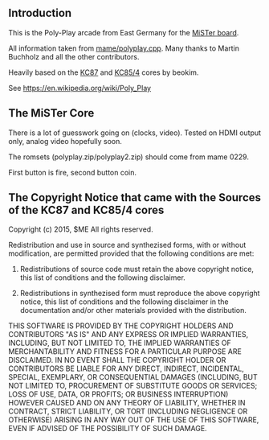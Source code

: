 ## Introduction

This is the Poly-Play arcade from East Germany for the [MiSTer board](https://github.com/MiSTer-devel).

All information taken from [mame/polyplay.cpp](https://github.com/mamedev/mame/blob/master/src/mame/drivers/polyplay.cpp). Many thanks to Martin Buchholz and all the other contributors.

Heavily based on the [KC87](https://github.com/beokim/kc87fpga) and [KC85/4](https://github.com/beokim/kc854fpga) cores by beokim.

See https://en.wikipedia.org/wiki/Poly_Play

## The MiSTer Core

There is a lot of guesswork going on (clocks, video). Tested on HDMI output only, analog video hopefully soon.

The romsets (polyplay.zip/polyplay2.zip) should come from mame 0229.

First button is fire, second button coin.

## The Copyright Notice that came with the Sources of the KC87 and KC85/4 cores

Copyright (c) 2015, $ME
All rights reserved.

Redistribution and use in source and synthezised forms, with or without modification, are permitted 
provided that the following conditions are met:

1. Redistributions of source code must retain the above copyright notice, this list of conditions 
   and the following disclaimer.

2. Redistributions in synthezised form must reproduce the above copyright notice, this list of conditions
   and the following disclaimer in the documentation and/or other materials provided with the distribution.

THIS SOFTWARE IS PROVIDED BY THE COPYRIGHT HOLDERS AND CONTRIBUTORS "AS IS" AND ANY EXPRESS OR IMPLIED 
WARRANTIES, INCLUDING, BUT NOT LIMITED TO, THE IMPLIED WARRANTIES OF MERCHANTABILITY AND FITNESS FOR A 
PARTICULAR PURPOSE ARE DISCLAIMED. IN NO EVENT SHALL THE COPYRIGHT HOLDER OR CONTRIBUTORS BE LIABLE FOR 
ANY DIRECT, INDIRECT, INCIDENTAL, SPECIAL, EXEMPLARY, OR CONSEQUENTIAL DAMAGES (INCLUDING, BUT NOT LIMITED 
TO, PROCUREMENT OF SUBSTITUTE GOODS OR SERVICES; LOSS OF USE, DATA, OR PROFITS; OR BUSINESS INTERRUPTION) 
HOWEVER CAUSED AND ON ANY THEORY OF LIABILITY, WHETHER IN CONTRACT, STRICT LIABILITY, OR TORT (INCLUDING 
NEGLIGENCE OR OTHERWISE) ARISING IN ANY WAY OUT OF THE USE OF THIS SOFTWARE, EVEN IF ADVISED OF THE 
POSSIBILITY OF SUCH DAMAGE.
